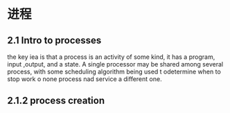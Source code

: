
# 进程 

## 2.1 Intro to processes
the key iea is that a process is an activity of some kind, it has a program, input ,output, and a state. A single processor may be shared among several process, with some scheduling algorithm being used t odetermine when to stop work o none process nad service a different one.


## 2.1.2 process creation

